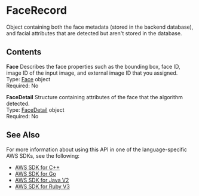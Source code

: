 # FaceRecord<a name="API_FaceRecord"></a>

Object containing both the face metadata \(stored in the backend database\), and facial attributes that are detected but aren't stored in the database\.

## Contents<a name="API_FaceRecord_Contents"></a>

 **Face**   <a name="rekognition-Type-FaceRecord-Face"></a>
Describes the face properties such as the bounding box, face ID, image ID of the input image, and external image ID that you assigned\.   
Type: [Face](API_Face.md) object  
Required: No

 **FaceDetail**   <a name="rekognition-Type-FaceRecord-FaceDetail"></a>
Structure containing attributes of the face that the algorithm detected\.  
Type: [FaceDetail](API_FaceDetail.md) object  
Required: No

## See Also<a name="API_FaceRecord_SeeAlso"></a>

For more information about using this API in one of the language\-specific AWS SDKs, see the following:
+  [AWS SDK for C\+\+](https://docs.aws.amazon.com/goto/SdkForCpp/rekognition-2016-06-27/FaceRecord) 
+  [AWS SDK for Go](https://docs.aws.amazon.com/goto/SdkForGoV1/rekognition-2016-06-27/FaceRecord) 
+  [AWS SDK for Java V2](https://docs.aws.amazon.com/goto/SdkForJavaV2/rekognition-2016-06-27/FaceRecord) 
+  [AWS SDK for Ruby V3](https://docs.aws.amazon.com/goto/SdkForRubyV3/rekognition-2016-06-27/FaceRecord) 